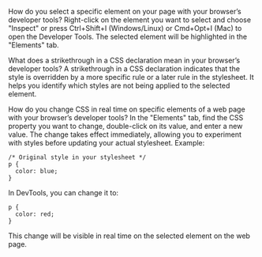 How do you select a specific element on your page with your browser’s developer tools?
Right-click on the element you want to select and choose "Inspect" or press Ctrl+Shift+I (Windows/Linux) or Cmd+Opt+I (Mac) to open the Developer Tools. The selected element will be highlighted in the "Elements" tab.

What does a strikethrough in a CSS declaration mean in your browser’s developer tools?
A strikethrough in a CSS declaration indicates that the style is overridden by a more specific rule or a later rule in the stylesheet. It helps you identify which styles are not being applied to the selected element.

How do you change CSS in real time on specific elements of a web page with your browser’s developer tools?
In the "Elements" tab, find the CSS property you want to change, double-click on its value, and enter a new value. The change takes effect immediately, allowing you to experiment with styles before updating your actual stylesheet. 
Example:
``` 
/* Original style in your stylesheet */
p {
  color: blue;
}
```
In DevTools, you can change it to:
```
p {
  color: red;
}

```

This change will be visible in real time on the selected element on the web page.
